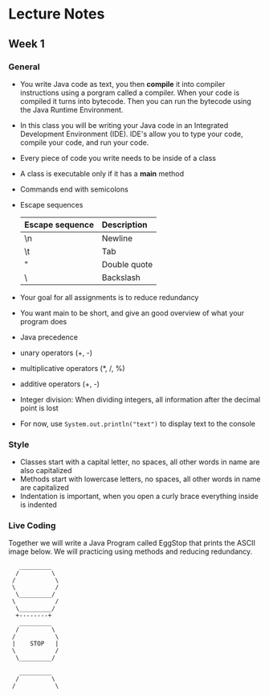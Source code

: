 # Lecture Notes
## Week 1

### General
* You write Java code as text, you then __compile__ it into compiler instructions using a porgram called a compiler. When your code is compiled it turns into bytecode. Then you can run the bytecode using the Java Runtime Environment.
* In this class you will be writing your Java code in an Integrated Development Environment (IDE). IDE's allow you to type your code, compile your code, and run your code.
* Every piece of code you write needs to be inside of a class
* A class is executable only if it has a __main__ method
* Commands end with semicolons
* Escape sequences

  | __Escape sequence__   | __Description__       |
  | :-------------------- | :-------------------- |
  |  \n                   | Newline               |
  |  \t                   | Tab                   |
  |  \"                   | Double quote          |
  |  \\                   | Backslash             |
* Your goal for all assignments is to reduce redundancy
* You want main to be short, and give an good overview of what your program does
* Java precedence
 * unary operators (+, -)
 * multiplicative operators (*, /, %)
 * additive operators (+, -)
* Integer division: When dividing integers, all information after the decimal point is lost
* For now, use `System.out.println("text")` to display text to the console


### Style
  * Classes start with a capital letter, no spaces, all other words in name are also capitalized
  * Methods start with lowercase letters, no spaces, all other words in name are capitalized
  * Indentation is important, when you open a curly brace everything inside is indented
  
### Live Coding
Together we will write a Java Program called EggStop that prints the ASCII image below. We will practicing using methods and reducing redundancy.

```
   _________
  /         \
 /           \
 \           /
  \_________/
 \           /
  \_________/
  +--------+
   _________
  /         \
 /           \
 |    STOP   |
 \           /
  \_________/
   
   _________
  /         \
 /           \
 ```
